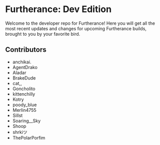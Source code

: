 # Furtherance: Dev Edition
Welcome to the developer repo for Furtherance!
Here you will get all the most recent updates and changes for upcoming Furtherance builds, brought to you by your favorite bird.

## Contributors
- anchikai.
- AgentDrako
- Aladar
- BrakeDude
- cat,,
- Goncholito
- kittenchilly
- Kotry
- poody_blue
- Merlin4755
- Sillst
- Soaring__Sky
- Shoop
- shrkiツ
- ThePolarPorfim
